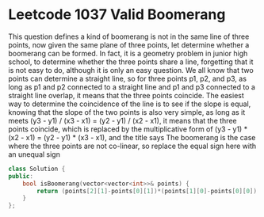 # Leetcode 1037 Valid Boomerang
This question defines a kind of boomerang is not in the same line of three points, now given the same plane of three points, let determine whether a boomerang can be formed. In fact, it is a geometry problem in junior high school, to determine whether the three points share a line, forgetting that it is not easy to do, although it is only an easy question. We all know that two points can determine a straight line, so for three points p1, p2, and p3, as long as p1 and p2 connected to a straight line and p1 and p3 connected to a straight line overlap, it means that the three points coincide. The easiest way to determine the coincidence of the line is to see if the slope is equal, knowing that the slope of the two points is also very simple, as long as it meets (y3 - y1) / (x3 - x1) = (y2 - y1) / (x2 - x1), it means that the three points coincide, which is replaced by the multiplicative form of (y3 - y1) * (x2 - x1) = (y2 - y1) * (x3 - x1), and the title says The boomerang is the case where the three points are not co-linear, so replace the equal sign here with an unequal sign

```cpp
class Solution {
public:
    bool isBoomerang(vector<vector<int>>& points) {
        return (points[2][1]-points[0][1])*(points[1][0]-points[0][0])!=(points[1][1]-points[0][1])*(points[2][0]-points[0][0]);
    }
};
```
